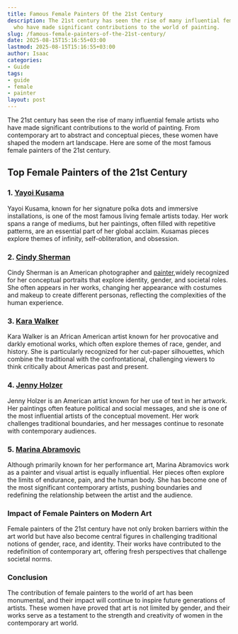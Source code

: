 ```yaml
---
title: Famous Female Painters Of the 21st Century
description: The 21st century has seen the rise of many influential female artists
  who have made significant contributions to the world of painting.
slug: /famous-female-painters-of-the-21st-century/
date: 2025-08-15T15:16:55+03:00
lastmod: 2025-08-15T15:16:55+03:00
author: Isaac
categories:
- Guide
tags:
- guide
- female
- painter
layout: post
---
```

The 21st century has seen the rise of many influential female artists who have made significant contributions to the world of painting. From contemporary art to abstract and conceptual pieces, these women have shaped the modern art landscape. Here are some of the most famous female painters of the 21st century.

##  Top Female Painters of the 21st Century

### 1. [Yayoi Kusama](https://www.amazon.com/dp/B084V8KZ71?tag=p-policy-20)

Yayoi Kusama, known for her signature polka dots and immersive installations, is one of the most famous living female artists today. Her work spans a range of mediums, but her paintings, often filled with repetitive patterns, are an essential part of her global acclaim. Kusamas pieces explore themes of infinity, self-obliteration, and obsession.

### 2. [Cindy Sherman](https://www.amazon.com/dp/B085Y2D8TR?tag=p-policy-20)

Cindy Sherman is an American photographer and [painter](https://pestpolicy.com/how-much-does-a-painter-make/),widely recognized for her conceptual portraits that explore identity, gender, and societal roles. She often appears in her works, changing her appearance with costumes and makeup to create different personas, reflecting the complexities of the human experience.

### 3. [Kara Walker](https://www.amazon.com/dp/B08Y6J9TL1?tag=p-policy-20)

Kara Walker is an African American artist known for her provocative and darkly emotional works, which often explore themes of race, gender, and history. She is particularly recognized for her cut-paper silhouettes, which combine the traditional with the confrontational, challenging viewers to think critically about Americas past and present.

### 4. [Jenny Holzer](https://www.amazon.com/dp/B07ZC3H1S7?tag=p-policy-20)

Jenny Holzer is an American artist known for her use of text in her artwork. Her paintings often feature political and social messages, and she is one of the most influential artists of the conceptual movement. Her work challenges traditional boundaries, and her messages continue to resonate with contemporary audiences.

### 5. [Marina Abramovic](https://www.amazon.com/dp/B01B0ZS4IK?tag=p-policy-20)

Although primarily known for her performance art, Marina Abramovics work as a painter and visual artist is equally influential. Her pieces often explore the limits of endurance, pain, and the human body. She has become one of the most significant contemporary artists, pushing boundaries and redefining the relationship between the artist and the audience.

###  Impact of Female Painters on Modern Art

Female painters of the 21st century have not only broken barriers within the art world but have also become central figures in challenging traditional notions of gender, race, and identity. Their works have contributed to the redefinition of contemporary art, offering fresh perspectives that challenge societal norms.

###  Conclusion

The contribution of female painters to the world of art has been monumental, and their impact will continue to inspire future generations of artists. These women have proved that art is not limited by gender, and their works serve as a testament to the strength and creativity of women in the contemporary art world.
